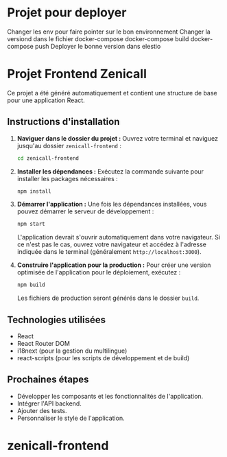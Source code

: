 # Projet pour deployer
Changer les env pour faire pointer sur le bon environnement
Changer la versiond dans le fichier docker-compose
docker-compose build
docker-compose push
Deployer le bonne version dans elestio

# Projet Frontend Zenicall

Ce projet a été généré automatiquement et contient une structure de base pour une application React.

## Instructions d'installation

1. **Naviguer dans le dossier du projet :**
   Ouvrez votre terminal et naviguez jusqu'au dossier `zenicall-frontend` :
   ```bash
   cd zenicall-frontend
   ```

2. **Installer les dépendances :**
   Exécutez la commande suivante pour installer les packages nécessaires :
   ```bash
   npm install
   ```

3. **Démarrer l'application :**
   Une fois les dépendances installées, vous pouvez démarrer le serveur de développement :
   ```bash
   npm start
   ```
   L'application devrait s'ouvrir automatiquement dans votre navigateur. Si ce n'est pas le cas, ouvrez votre navigateur et accédez à l'adresse indiquée dans le terminal (généralement `http://localhost:3000`).

4. **Construire l'application pour la production :**
    Pour créer une version optimisée de l'application pour le déploiement, exécutez :
    ```bash
    npm build
    ```
    Les fichiers de production seront générés dans le dossier `build`.

## Technologies utilisées

*   React
*   React Router DOM
*   i18next (pour la gestion du multilingue)
*   react-scripts (pour les scripts de développement et de build)

## Prochaines étapes

*   Développer les composants et les fonctionnalités de l'application.
*   Intégrer l'API backend.
*   Ajouter des tests.
*   Personnaliser le style de l'application.

# zenicall-frontend
